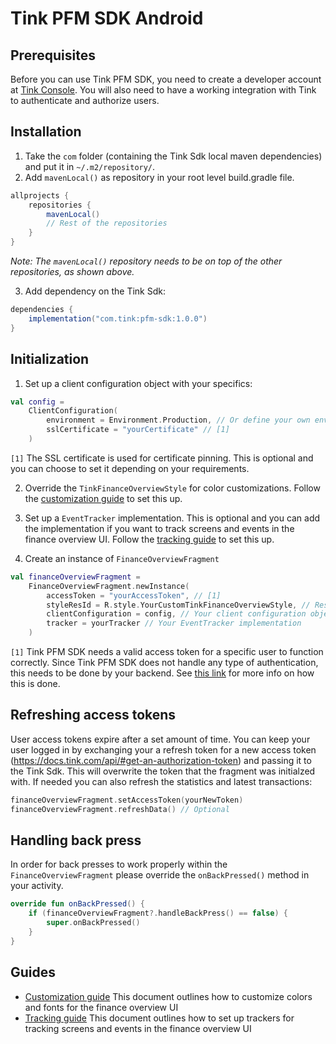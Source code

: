 # Tink PFM SDK Android

## Prerequisites
   Before you can use Tink PFM SDK, you need to create a developer account at [Tink Console](https://console.tink.com/). You will also need to have a working integration with Tink to authenticate and authorize users.

## Installation

1. Take the `com` folder (containing the Tink Sdk local maven dependencies) and put it in `~/.m2/repository/`.
2. Add `mavenLocal()` as repository in your root level build.gradle file.

```groovy
allprojects {
    repositories {
        mavenLocal()
        // Rest of the repositories
    }
}
```

_Note: The `mavenLocal()` repository needs to be on top of the other repositories, as shown above._

3. Add dependency on the Tink Sdk:

```groovy
dependencies {
    implementation("com.tink:pfm-sdk:1.0.0")
}
```

## Initialization

1. Set up a client configuration object with your specifics:

```kotlin
val config = 
    ClientConfiguration(
        environment = Environment.Production, // Or define your own environment
        sslCertificate = "yourCertificate" // [1]
    )
```
`[1]` The SSL certificate is used for certificate pinning. This is optional and you can choose to set it depending on your requirements.


2. Override the `TinkFinanceOverviewStyle` for color customizations. Follow the [customization guide](https://github.com/tink-ab/tink-link-android/blob/master/customization-guide.md) to set this up.

3. Set up a `EventTracker` implementation. This is optional and you can add the implementation if you want to track screens and events in the finance overview UI. Follow the [tracking guide](https://github.com/tink-ab/tink-link-android/blob/master/tracking-guide.md) to set this up.

3. Create an instance of `FinanceOverviewFragment`

```kotlin
val financeOverviewFragment = 
    FinanceOverviewFragment.newInstance(
        accessToken = "yourAccessToken", // [1]
        styleResId = R.style.YourCustomTinkFinanceOverviewStyle, // Resource ID of your style that extends TinkFinanceOverviewStyle
        clientConfiguration = config, // Your client configuration object
        tracker = yourTracker // Your EventTracker implementation
    )
```
`[1]` Tink PFM SDK needs a valid access token for a specific user to function correctly. Since Tink PFM SDK does not handle any type of authentication, this needs to be done by your backend. See [this link](https://docs.tink.com/api/#oauth) for more info on how this is done.

## Refreshing access tokens
User access tokens expire after a set amount of time. You can keep your user logged in by exchanging your a refresh token for a new access token (https://docs.tink.com/api/#get-an-authorization-token) and passing it to the Tink Sdk. This will overwrite the token that the fragment was initialzed with. If needed you can also refresh the statistics and latest transactions:

```kotlin
financeOverviewFragment.setAccessToken(yourNewToken)
financeOverviewFragment.refreshData() // Optional
```

## Handling back press

In order for back presses to work properly within the `FinanceOverviewFragment` please override the `onBackPressed()` method in your activity.

```kotlin
override fun onBackPressed() {
    if (financeOverviewFragment?.handleBackPress() == false) {
        super.onBackPressed()
    }
}
```

## Guides
- [Customization guide](https://github.com/tink-ab/tink-link-android/blob/master/customization-guide.md) This document outlines how to customize colors and fonts for the finance overview UI
- [Tracking guide](https://github.com/tink-ab/tink-link-android/blob/master/tracking-guide.md) This document outlines how to set up trackers for tracking screens and events in the finance overview UI
